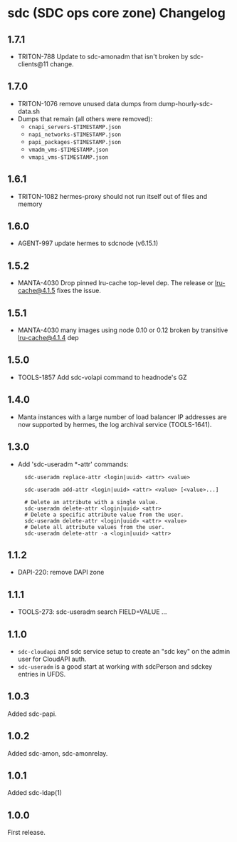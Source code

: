 # sdc (SDC ops core zone) Changelog

## 1.7.1

- TRITON-788 Update to sdc-amonadm that isn't broken by sdc-clients@11
  change.

## 1.7.0

- TRITON-1076 remove unused data dumps from dump-hourly-sdc-data.sh
- Dumps that remain (all others were removed):
    * `cnapi_servers-$TIMESTAMP.json`
    * `napi_networks-$TIMESTAMP.json`
    * `papi_packages-$TIMESTAMP.json`
    * `vmadm_vms-$TIMESTAMP.json`
    * `vmapi_vms-$TIMESTAMP.json`

## 1.6.1

- TRITON-1082 hermes-proxy should not run itself out of files and memory

## 1.6.0

- AGENT-997 update hermes to sdcnode (v6.15.1)

## 1.5.2

- MANTA-4030 Drop pinned lru-cache top-level dep. The release or lru-cache@4.1.5
  fixes the issue.

## 1.5.1

- MANTA-4030 many images using node 0.10 or 0.12 broken by transitive
  lru-cache@4.1.4 dep

## 1.5.0

- TOOLS-1857 Add sdc-volapi command to headnode's GZ

## 1.4.0

- Manta instances with a large number of load balancer IP addresses are
  now supported by hermes, the log archival service (TOOLS-1641).

## 1.3.0

- Add 'sdc-useradm *-attr' commands:

        sdc-useradm replace-attr <login|uuid> <attr> <value>

        sdc-useradm add-attr <login|uuid> <attr> <value> [<value>...]

        # Delete an attribute with a single value.
        sdc-useradm delete-attr <login|uuid> <attr>
        # Delete a specific attribute value from the user.
        sdc-useradm delete-attr <login|uuid> <attr> <value>
        # Delete all attribute values from the user.
        sdc-useradm delete-attr -a <login|uuid> <attr>


## 1.1.2

- DAPI-220: remove DAPI zone

## 1.1.1

- TOOLS-273: sdc-useradm search FIELD=VALUE ...

## 1.1.0

- `sdc-cloudapi` and sdc service setup to create an "sdc key" on the admin user
  for CloudAPI auth.
- `sdc-useradm` is a good start at working with sdcPerson and sdckey entries
  in UFDS.

## 1.0.3

Added sdc-papi.

## 1.0.2

Added sdc-amon, sdc-amonrelay.

## 1.0.1

Added sdc-ldap(1)

## 1.0.0

First release.
